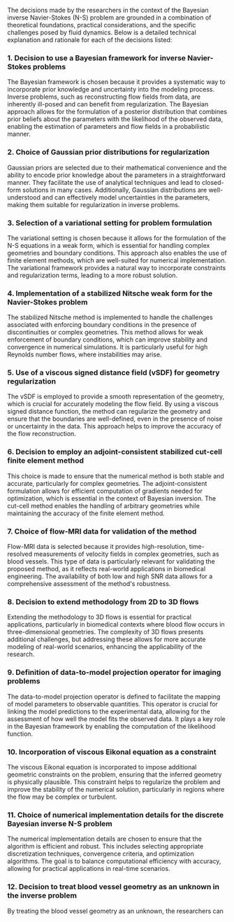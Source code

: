 The decisions made by the researchers in the context of the Bayesian inverse Navier-Stokes (N-S) problem are grounded in a combination of theoretical foundations, practical considerations, and the specific challenges posed by fluid dynamics. Below is a detailed technical explanation and rationale for each of the decisions listed:

### 1. Decision to use a Bayesian framework for inverse Navier-Stokes problems
The Bayesian framework is chosen because it provides a systematic way to incorporate prior knowledge and uncertainty into the modeling process. Inverse problems, such as reconstructing flow fields from data, are inherently ill-posed and can benefit from regularization. The Bayesian approach allows for the formulation of a posterior distribution that combines prior beliefs about the parameters with the likelihood of the observed data, enabling the estimation of parameters and flow fields in a probabilistic manner.

### 2. Choice of Gaussian prior distributions for regularization
Gaussian priors are selected due to their mathematical convenience and the ability to encode prior knowledge about the parameters in a straightforward manner. They facilitate the use of analytical techniques and lead to closed-form solutions in many cases. Additionally, Gaussian distributions are well-understood and can effectively model uncertainties in the parameters, making them suitable for regularization in inverse problems.

### 3. Selection of a variational setting for problem formulation
The variational setting is chosen because it allows for the formulation of the N-S equations in a weak form, which is essential for handling complex geometries and boundary conditions. This approach also enables the use of finite element methods, which are well-suited for numerical implementation. The variational framework provides a natural way to incorporate constraints and regularization terms, leading to a more robust solution.

### 4. Implementation of a stabilized Nitsche weak form for the Navier-Stokes problem
The stabilized Nitsche method is implemented to handle the challenges associated with enforcing boundary conditions in the presence of discontinuities or complex geometries. This method allows for weak enforcement of boundary conditions, which can improve stability and convergence in numerical simulations. It is particularly useful for high Reynolds number flows, where instabilities may arise.

### 5. Use of a viscous signed distance field (vSDF) for geometry regularization
The vSDF is employed to provide a smooth representation of the geometry, which is crucial for accurately modeling the flow field. By using a viscous signed distance function, the method can regularize the geometry and ensure that the boundaries are well-defined, even in the presence of noise or uncertainty in the data. This approach helps to improve the accuracy of the flow reconstruction.

### 6. Decision to employ an adjoint-consistent stabilized cut-cell finite element method
This choice is made to ensure that the numerical method is both stable and accurate, particularly for complex geometries. The adjoint-consistent formulation allows for efficient computation of gradients needed for optimization, which is essential in the context of Bayesian inversion. The cut-cell method enables the handling of arbitrary geometries while maintaining the accuracy of the finite element method.

### 7. Choice of flow-MRI data for validation of the method
Flow-MRI data is selected because it provides high-resolution, time-resolved measurements of velocity fields in complex geometries, such as blood vessels. This type of data is particularly relevant for validating the proposed method, as it reflects real-world applications in biomedical engineering. The availability of both low and high SNR data allows for a comprehensive assessment of the method's robustness.

### 8. Decision to extend methodology from 2D to 3D flows
Extending the methodology to 3D flows is essential for practical applications, particularly in biomedical contexts where blood flow occurs in three-dimensional geometries. The complexity of 3D flows presents additional challenges, but addressing these allows for more accurate modeling of real-world scenarios, enhancing the applicability of the research.

### 9. Definition of data-to-model projection operator for imaging problems
The data-to-model projection operator is defined to facilitate the mapping of model parameters to observable quantities. This operator is crucial for linking the model predictions to the experimental data, allowing for the assessment of how well the model fits the observed data. It plays a key role in the Bayesian framework by enabling the computation of the likelihood function.

### 10. Incorporation of viscous Eikonal equation as a constraint
The viscous Eikonal equation is incorporated to impose additional geometric constraints on the problem, ensuring that the inferred geometry is physically plausible. This constraint helps to regularize the problem and improve the stability of the numerical solution, particularly in regions where the flow may be complex or turbulent.

### 11. Choice of numerical implementation details for the discrete Bayesian inverse N-S problem
The numerical implementation details are chosen to ensure that the algorithm is efficient and robust. This includes selecting appropriate discretization techniques, convergence criteria, and optimization algorithms. The goal is to balance computational efficiency with accuracy, allowing for practical applications in real-time scenarios.

### 12. Decision to treat blood vessel geometry as an unknown in the inverse problem
By treating the blood vessel geometry as an unknown, the researchers can